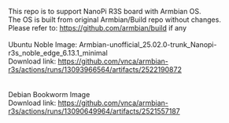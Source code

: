 This repo is to support NanoPi R3S board with Armbian OS. <br>
The OS is built from original Armbian/Build repo without changes. <br>
Please refer to: https://github.com/armbian/build if any
<br>
<br>
Ubuntu Noble Image: Armbian-unofficial_25.02.0-trunk_Nanopi-r3s_noble_edge_6.13.1_minimal<br>
Download link: https://github.com/vnca/armbian-r3s/actions/runs/13093966564/artifacts/2522190872<br>
<br>
<br>
Debian Bookworm Image<br>
Download link: https://github.com/vnca/armbian-r3s/actions/runs/13090649964/artifacts/2521557187<br>
<br>
